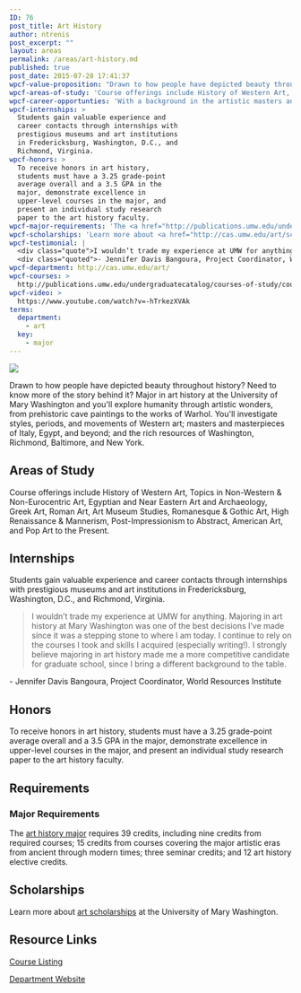 ```yaml
---
ID: 76
post_title: Art History
author: ntrenis
post_excerpt: ""
layout: areas
permalink: /areas/art-history.md
published: true
post_date: 2015-07-28 17:41:37
wpcf-value-proposition: "Drawn to how people have depicted beauty throughout history? Need to know more of the story behind it? Major in art history at the University of Mary Washington and you'll explore humanity through artistic wonders, from prehistoric cave paintings to the works of Warhol. You'll investigate styles, periods, and movements of Western art; masters and masterpieces of Italy, Egypt, and beyond; and the rich resources of  Washington, Richmond, Baltimore, and New York."
wpcf-areas-of-study: 'Course offerings include History of Western Art, Topics in Non-Western &amp; Non-Eurocentric Art, Egyptian and Near Eastern Art and Archaeology, Greek Art, Roman Art, Art Museum Studies, Romanesque &amp; Gothic Art, High Renaissance &amp; Mannerism, Post-Impressionism to Abstract, American Art, and Pop Art to the Present.'
wpcf-career-opportunties: 'With a background in the artistic masters and movements, UMW grads have created careers at such organizations as the American Association of Museums, Brooklyn Museum, Corcoran College of Art &amp; Design, Delaware Art Museum, Hirschhorn Museum and Sculpture Garden, Metropolitan Museum of Art, National Gallery of Art, Smithsonian Institution, and Virginia Museum of Fine Arts.'
wpcf-internships: >
  Students gain valuable experience and
  career contacts through internships with
  prestigious museums and art institutions
  in Fredericksburg, Washington, D.C., and
  Richmond, Virginia.
wpcf-honors: >
  To receive honors in art history,
  students must have a 3.25 grade-point
  average overall and a 3.5 GPA in the
  major, demonstrate excellence in
  upper-level courses in the major, and 
  present an individual study research
  paper to the art history faculty.
wpcf-major-requirements: 'The <a href="http://publications.umw.edu/undergraduatecatalog/courses-of-study/majors/arth/">art history major</a> requires 39 credits, including nine credits from required courses; 15 credits from courses covering the major artistic eras from ancient through modern times;  three seminar credits; and 12 art history elective credits.'
wpcf-scholarships: 'Learn more about <a href="http://cas.umw.edu/art/scholarship-descriptions/">art scholarships</a> at the University of Mary Washington.'
wpcf-testimonial: |
  <div class="quote">I wouldn’t trade my experience at UMW for anything. Majoring in art history at Mary Washington was one of the best decisions I’ve made since it was a stepping stone to where I am today. I continue to rely on the courses I took and skills I acquired (especially writing!). I strongly believe majoring in art history made me a more competitive candidate for graduate school, since I bring a different background to the table.</div>
  <div class="quoted">- Jennifer Davis Bangoura, Project Coordinator, World Resources Institute</div>
wpcf-department: http://cas.umw.edu/art/
wpcf-courses: >
  http://publications.umw.edu/undergraduatecatalog/courses-of-study/course-descriptions/arth/
wpcf-video: >
  https://www.youtube.com/watch?v=-hTrkezXVAk
terms:
  department:
    - art
  key:
    - major
---
```


<!-- Types Custom Fields: -->

<!-- video -->
[![](https://i.ytimg.com/vi/-hTrkezXVAk/hqdefault.jpg)](https://www.youtube.com/watch?v=-hTrkezXVAk)
<!-- End video -->

<!-- value-proposition -->
Drawn to how people have depicted beauty throughout history? Need to know more of the story behind it? Major in art history at the University of Mary Washington and you'll explore humanity through artistic wonders, from prehistoric cave paintings to the works of Warhol. You'll investigate styles, periods, and movements of Western art; masters and masterpieces of Italy, Egypt, and beyond; and the rich resources of Washington, Richmond, Baltimore, and New York.
<!-- End value-proposition -->

<!-- areas-of-study -->
## Areas of Study
Course offerings include History of Western Art, Topics in Non-Western & Non-Eurocentric Art, Egyptian and Near Eastern Art and Archaeology, Greek Art, Roman Art, Art Museum Studies, Romanesque & Gothic Art, High Renaissance & Mannerism, Post-Impressionism to Abstract, American Art, and Pop Art to the Present.
<!-- End areas-of-study -->

<!-- internships -->
## Internships
Students gain valuable experience and career contacts through internships with prestigious museums and art institutions in Fredericksburg, Washington, D.C., and Richmond, Virginia.
<!-- End internships -->

<!-- testimonial -->
> <div class="quote">I wouldn’t trade my experience at UMW for anything. Majoring in art history at Mary Washington was one of the best decisions I’ve made since it was a stepping stone to where I am today. I continue to rely on the courses I took and skills I acquired (especially writing!). I strongly believe majoring in art history made me a more competitive candidate for graduate school, since I bring a different background to the table.</div>
<div class="quoted">- Jennifer Davis Bangoura, Project Coordinator, World Resources Institute</div>
<!-- End testimonial -->

<!-- honors -->
## Honors
To receive honors in art history, students must have a 3.25 grade-point average overall and a 3.5 GPA in the major, demonstrate excellence in upper-level courses in the major, and present an individual study research paper to the art history faculty.
<!-- End honors -->

<!-- requirements -->
## Requirements

<!-- major-requirements -->
### Major Requirements
The [art history major](http://publications.umw.edu/undergraduatecatalog/courses-of-study/majors/arth/) requires 39 credits, including nine credits from required courses; 15 credits from courses covering the major artistic eras from ancient through modern times; three seminar credits; and 12 art history elective credits.
<!-- End major-requirements -->

<!-- End requirements -->

<!-- scholarships -->
## Scholarships
Learn more about [art scholarships](http://cas.umw.edu/art/scholarship-descriptions/) at the University of Mary Washington.
<!-- End scholarships -->

<!-- resource-links -->
## Resource Links

<!-- courses -->
[Course Listing](http://publications.umw.edu/undergraduatecatalog/courses-of-study/course-descriptions/arth/)

<!-- End courses -->


<!-- department -->
[Department Website](http://cas.umw.edu/art/)

<!-- End department -->

<!-- End resource-links -->

<!-- End Types Custom Fields -->